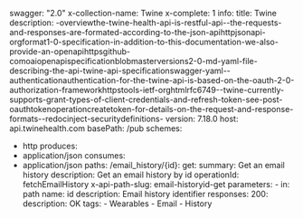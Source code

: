 swagger: "2.0"
x-collection-name: Twine
x-complete: 1
info:
  title: Twine
  description: -overviewthe-twine-health-api-is-restful-api--the-requests-and-responses-are-formated-according-to-the-json-apihttpjsonapi-orgformat1-0-specification-in-addition-to-this-documentation-we-also-provide-an-openapihttpsgithub-comoaiopenapispecificationblobmasterversions2-0-md-yaml-file-describing-the-api-twine-api-specificationswagger-yaml--authenticationauthentication-for-the-twine-api-is-based-on-the-oauth-2-0-authorization-frameworkhttpstools-ietf-orghtmlrfc6749--twine-currently-supports-grant-types-of-client-credentials-and-refresh-token-see-post-oauthtokenoperationcreatetoken-for-details-on-the-request-and-response-formats--redocinject-securitydefinitions-
  version: 7.18.0
host: api.twinehealth.com
basePath: /pub
schemes:
- http
produces:
- application/json
consumes:
- application/json
paths:
  /email_history/{id}:
    get:
      summary: Get an email history
      description: Get an email history by id
      operationId: fetchEmailHistory
      x-api-path-slug: email-historyid-get
      parameters:
      - in: path
        name: id
        description: Email history identifier
      responses:
        200:
          description: OK
      tags:
      - Wearables
      - Email
      - History